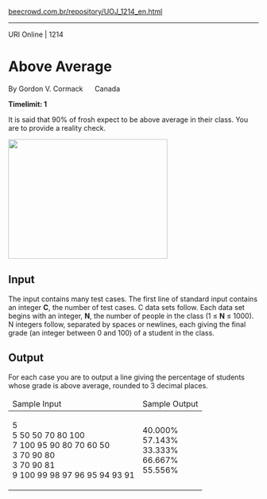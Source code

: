 <p><a href="https://www.beecrowd.com.br/repository/UOJ_1214_en.html">beecrowd.com.br/repository/UOJ_1214_en.html</a></p><hr>
<div>
  <span>URI Online | 1214</span>
  <h1> Above Average </h1>
  <div><p>
     By Gordon V. Cormack <img alt="" src="https://resources.beecrowd.com.br/gallery/images/flags/ca.gif" style="width: 16px; height: 11px; "> Canada</p>
  </div>
  <strong>Timelimit: 1</strong>
</div>
<div>
<div>
  <p>
   It is said that 90% of frosh expect to be above average in their class. You are to provide a reality check.</p>
  <p>
  <img alt="" src="https://resources.beecrowd.com.br/gallery/images/problems/UOJ_1214.jpg" style="width: 320px; height: 240px;"></p>
</div>
<h2>Input</h2>
<div>
  <p>
   The input contains many test cases. The first line of standard input contains an integer <strong>C</strong>, the number of test cases. C data sets follow. Each data set begins with an integer, <strong>N</strong>, the number of people in the class (1 ≤ <strong>N</strong> ≤ 1000). N integers follow, separated by spaces or newlines, each giving the final grade (an integer between 0 and 100) of a student in the class.</p>
</div>
<h2>Output</h2>
<div>
  <p>
   For each case you are to output a line giving the percentage of students whose grade is above average, rounded to 3 decimal places.</p>
</div>
<div></div>
  <table>
    <thead>
      <tr>
        <td>Sample Input</td>
        <td>Sample Output</td>
      </tr>
    </thead>
    <tbody>
      <tr>
        <td>
          <p>
           5<br>
           5 50 50 70 80 100<br>
           7 100 95 90 80 70 60 50<br>
           3 70 90 80<br>
           3 70 90 81<br>
           9 100 99 98 97 96 95 94 93 91</p>
        </td>
        <td>
          <p>
           40.000%<br>
           57.143%<br>
           33.333%<br>
           66.667%<br>
           55.556%</p>
        </td>
      </tr>
    </tbody>
  </table>
</div>